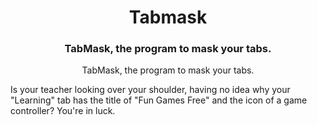 <h1 style="text-align: center;">Tabmask</h1>
<h3 style="text-align: center;">TabMask, the program to mask your tabs.</h3>

<p style="text-align: center;">TabMask, the program to mask your tabs.</p>Is your teacher looking over your shoulder, having no idea why your "Learning" tab has the title of "Fun Games Free" and the icon of a game controller? You're in luck.


